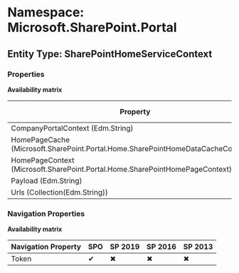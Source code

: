 # Namespace: Microsoft.SharePoint.Portal

## Entity Type: SharePointHomeServiceContext

### Properties

**Availability matrix**

Property | SPO | SP 2019 | SP 2016 | SP 2013
----------|-----|---------|---------|--------
CompanyPortalContext (Edm.String) | ✔ | ✖ | ✖ | ✖
HomePageCache (Microsoft.SharePoint.Portal.Home.SharePointHomeDataCacheCollection) | ✔ | ✔ | ✖ | ✖
HomePageContext (Microsoft.SharePoint.Portal.Home.SharePointHomePageContext) | ✔ | ✔ | ✖ | ✖
Payload (Edm.String) | ✔ | ✔ | ✖ | ✖
Urls (Collection(Edm.String)) | ✔ | ✔ | ✖ | ✖

### Navigation Properties

**Availability matrix**

Navigation Property | SPO | SP 2019 | SP 2016 | SP 2013
----------|-----|---------|---------|--------
Token | ✔ | ✖ | ✖ | ✖
